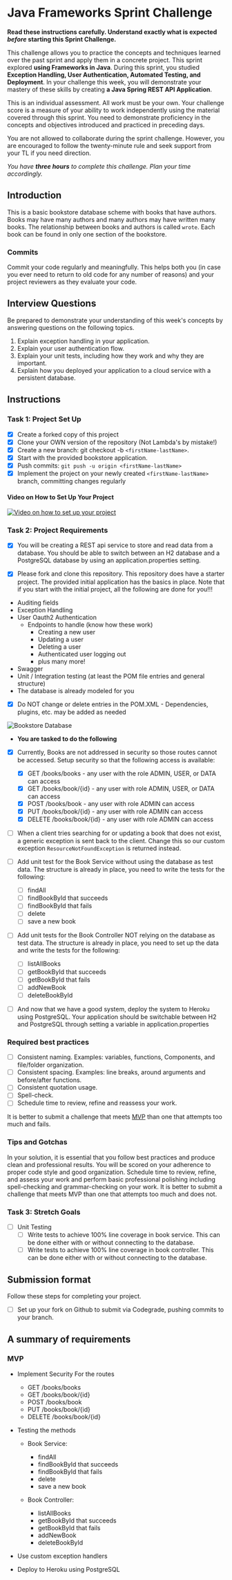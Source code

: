 # Java Frameworks Sprint Challenge

**Read these instructions carefully. Understand exactly what is expected _before_ starting this Sprint Challenge.**

This challenge allows you to practice the concepts and techniques learned over the past sprint and apply them in a concrete project. This sprint explored **using Frameworks in Java**. During this sprint, you studied **Exception Handling, User Authentication, Automated Testing, and Deployment**. In your challenge this week, you will demonstrate your mastery of these skills by creating **a Java Spring REST API Application**.

This is an individual assessment. All work must be your own. Your challenge score is a measure of your ability to work independently using the material covered through this sprint. You need to demonstrate proficiency in the concepts and objectives introduced and practiced in preceding days.

You are not allowed to collaborate during the sprint challenge. However, you are encouraged to follow the twenty-minute rule and seek support from your TL if you need direction.

_You have **three hours** to complete this challenge. Plan your time accordingly._

## Introduction

This is a basic bookstore database scheme with books that have authors. Books may have many authors and many authors may have written many books. The relationship between books and authors is called `wrote`. Each book can be found in only one section of the bookstore. 

### Commits

Commit your code regularly and meaningfully. This helps both you (in case you ever need to return to old code for any number of reasons) and your project reviewers as they evaluate your code.

## Interview Questions

Be prepared to demonstrate your understanding of this week's concepts by answering questions on the following topics.

1. Explain exception handling in your application.
2. Explain your user authentication flow.
3. Explain your unit tests, including how they work and why they are important.
4. Explain how you deployed your application to a cloud service with a persistent database.

## Instructions

### Task 1: Project Set Up

- [x] Create a forked copy of this project
- [x] Clone your OWN version of the repository (Not Lambda's by mistake!)
- [x] Create a new branch: git checkout -b `<firstName-lastName>`.
- [x] Start with the provided bookstore application.
- [x] Push commits: `git push -u origin <firstName-lastName>`
- [x] Implement the project on your newly created `<firstName-lastName>` branch, committing changes regularly

#### Video on How to Set Up Your Project

[![Video on how to set up your project](https://img.youtube.com/vi/Bw55xlQGQoQ/0.jpg)](https://youtu.be/Bw55xlQGQoQ)

### Task 2: Project Requirements

- [x] You will be creating a REST api service to store and read data from a database. You should be able to switch between an H2 database and a PostgreSQL database by using an application.properties setting.

- [x] Please fork and clone this repository. This repository does have a starter project. The provided initial application has the basics in place. Note that if you start with the initial project, all the following are done for you!!!

- Auditing fields
- Exception Handling
- User Oauth2 Authentication
  - Endpoints to handle (know how these work)
    - Creating a new user
    - Updating a user
    - Deleting a user
    - Authenticated user logging out
    - plus many more!
- Swagger
- Unit / Integration testing (at least the POM file entries and general structure)
- The database is already modeled for you
- [x] Do NOT change or delete entries in the POM.XML - Dependencies, plugins, etc. may be added as needed

![Bookstore Database](bookstoredb.png)

- **You are tasked to do the following**

- [x] Currently, Books are not addressed in security so those routes cannot be accessed. Setup security so that the following access is available:
  - [x] GET /books/books - any user with the role ADMIN, USER, or DATA can access
  - [x] GET /books/book/{id} - any user with role ADMIN, USER, or DATA can access
  - [x] POST /books/book - any user with role ADMIN can access
  - [x] PUT /books/book/{id} - any user with role ADMIN can access
  - [x] DELETE /books/book/{id} - any user with role ADMIN can access

- [ ] When a client tries searching for or updating a book that does not exist, a generic exception is sent back to the client. Change this so our custom exception `ResourceNotFoundException` is returned instead.

- [ ] Add unit test for the Book Service without using the database as test data. The structure is already in place, you need to write the tests for the following:
  - [ ] findAll
  - [ ] findBookById that succeeds
  - [ ] findBookById that fails
  - [ ] delete
  - [ ] save a new book

- [ ] Add unit tests for the Book Controller NOT relying on the database as test data. The structure is already in place, you need to set up the data and write the tests for the following:
  - [ ] listAllBooks
  - [ ] getBookById that succeeds
  - [ ] getBookById that fails
  - [ ] addNewBook
  - [ ] deleteBookById

- [ ] And now that we have a good system, deploy the system to Heroku using PostgreSQL. Your application should be switchable between H2 and PostgreSQL through setting a variable in application.properties

### Required best practices

- [ ] Consistent naming. Examples: variables, functions, Components, and file/folder organization.
- [ ] Consistent spacing. Examples: line breaks, around arguments and before/after functions.
- [ ] Consistent quotation usage.
- [ ] Spell-check.
- [ ] Schedule time to review, refine and reassess your work.

It is better to submit a challenge that meets [MVP](https://en.wikipedia.org/wiki/Minimum_viable_product) than one that attempts too much and fails.

### Tips and Gotchas

In your solution, it is essential that you follow best practices and produce clean and professional results. You will be scored on your adherence to proper code style and good organization. Schedule time to review, refine, and assess your work and perform basic professional polishing including spell-checking and grammar-checking on your work. It is better to submit a challenge that meets MVP than one that attempts too much and does not.

### Task 3: Stretch Goals

- [ ] Unit Testing
  - [ ] Write tests to achieve 100% line coverage in book service. This can be done either with or without connecting to the database.
  - [ ] Write tests to achieve 100% line coverage in book controller. This can be done either with or without connecting to the database.

## Submission format

Follow these steps for completing your project.

- [ ] Set up your fork on Github to submit via Codegrade, pushing commits to your <firstName-lastName> branch.

## A summary of requirements

### MVP

- Implement Security For the routes
  - GET /books/books
  - GET /books/book/{id}
  - POST /books/book
  - PUT /books/book/{id}
  - DELETE /books/book/{id}

- Testing the methods

  - Book Service:
    - findAll
    - findBookById that succeeds
    - findBookById that fails
    - delete
    - save a new book

  - Book Controller:
    - listAllBooks
    - getBookById that succeeds
    - getBookById that fails
    - addNewBook
    - deleteBookById

- Use custom exception handlers

- Deploy to Heroku using PostgreSQL
